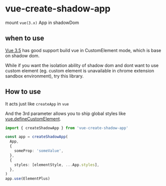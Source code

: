 # vue-create-shadow-app

mount `vue(3.x)` App in shadowDom

## when to use

[Vue 3.5](https://blog.vuejs.org/posts/vue-3-5) has good support build vue in CustomElement mode, which is base on shadow dom.

While if you want the isolation ability of shadow dom and dont want to use custom element (eg. custom element is unavailable in chrome extension sandbox environment), try this library.

## How to use

It acts just like `createApp` in `vue`

And the 3rd parameter allows you to ship global styles like [vue.defineCustomElement](https://vuejs.org/api/custom-elements.html#definecustomelement).

```ts
import { createShadowApp } from 'vue-create-shadow-app'

const app = createShadowApp(
  App,
  {
    someProp: 'someValue',
  },
  {
    styles: [elementStyle, ...App.styles],
  },
)
app.use(ElementPlus)
```
